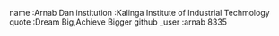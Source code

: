 name :Arnab Dan
institution :Kalinga Institute of Industrial Techmology
quote :Dream Big,Achieve Bigger
github _user :arnab 8335
